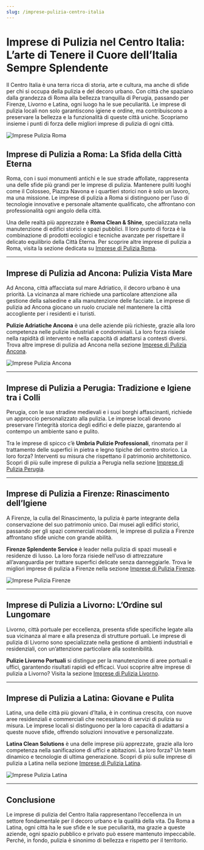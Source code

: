 ```yaml
---
slug: /imprese-pulizia-centro-italia
---
```

# Imprese di Pulizia nel Centro Italia: L’arte di Tenere il Cuore dell’Italia Sempre Splendente

Il Centro Italia è una terra ricca di storia, arte e cultura, ma anche di sfide per chi si occupa della pulizia e del decoro urbano. Con città che spaziano dalla grandezza di Roma alla bellezza tranquilla di Perugia, passando per Firenze, Livorno e Latina, ogni luogo ha le sue peculiarità. Le imprese di pulizia locali non solo garantiscono igiene e ordine, ma contribuiscono a preservare la bellezza e la funzionalità di queste città uniche. Scopriamo insieme i punti di forza delle migliori imprese di pulizia di ogni città.

![Imprese Pulizia Roma](/guide-img/output/49.jpg)

## Imprese di Pulizia a Roma: La Sfida della Città Eterna

Roma, con i suoi monumenti antichi e le sue strade affollate, rappresenta una delle sfide più grandi per le imprese di pulizia. Mantenere puliti luoghi come il Colosseo, Piazza Navona e i quartieri storici non è solo un lavoro, ma una missione. Le imprese di pulizia a Roma si distinguono per l’uso di tecnologie innovative e personale altamente qualificato, che affrontano con professionalità ogni angolo della città.

Una delle realtà più apprezzate è **Roma Clean & Shine**, specializzata nella manutenzione di edifici storici e spazi pubblici. Il loro punto di forza è la combinazione di prodotti ecologici e tecniche avanzate per rispettare il delicato equilibrio della Città Eterna. Per scoprire altre imprese di pulizia a Roma, visita la sezione dedicata su [Imprese di Pulizia Roma](https://www.impresaitalia.info/747/1/imprese-pulizia/roma.aspx).

---

## Imprese di Pulizia ad Ancona: Pulizia Vista Mare

Ad Ancona, città affacciata sul mare Adriatico, il decoro urbano è una priorità. La vicinanza al mare richiede una particolare attenzione alla gestione della salsedine e alla manutenzione delle facciate. Le imprese di pulizia ad Ancona giocano un ruolo cruciale nel mantenere la città accogliente per i residenti e i turisti.

**Pulizie Adriatiche Ancona** è una delle aziende più richieste, grazie alla loro competenza nelle pulizie industriali e condominiali. La loro forza risiede nella rapidità di intervento e nella capacità di adattarsi a contesti diversi. Trova altre imprese di pulizia ad Ancona nella sezione [Imprese di Pulizia Ancona](https://www.impresaitalia.info/747/1/imprese-pulizia/ancona.aspx).

![Imprese Pulizia Ancona](/guide-img/output/50.jpg)

---

## Imprese di Pulizia a Perugia: Tradizione e Igiene tra i Colli

Perugia, con le sue stradine medievali e i suoi borghi affascinanti, richiede un approccio personalizzato alla pulizia. Le imprese locali devono preservare l’integrità storica degli edifici e delle piazze, garantendo al contempo un ambiente sano e pulito.

Tra le imprese di spicco c’è **Umbria Pulizie Professionali**, rinomata per il trattamento delle superfici in pietra e legno tipiche del centro storico. La loro forza? Interventi su misura che rispettano il patrimonio architettonico. Scopri di più sulle imprese di pulizia a Perugia nella sezione [Imprese di Pulizia Perugia](https://www.impresaitalia.info/747/1/imprese-pulizia/perugia.aspx).

---

## Imprese di Pulizia a Firenze: Rinascimento dell’Igiene

A Firenze, la culla del Rinascimento, la pulizia è parte integrante della conservazione del suo patrimonio unico. Dai musei agli edifici storici, passando per gli spazi commerciali moderni, le imprese di pulizia a Firenze affrontano sfide uniche con grande abilità.

**Firenze Splendente Service** è leader nella pulizia di spazi museali e residenze di lusso. La loro forza risiede nell’uso di attrezzature all’avanguardia per trattare superfici delicate senza danneggiarle. Trova le migliori imprese di pulizia a Firenze nella sezione [Imprese di Pulizia Firenze](https://www.impresaitalia.info/747/1/imprese-pulizia/firenze.aspx).

![Imprese Pulizia Firenze](/guide-img/output/51.jpg)

---

## Imprese di Pulizia a Livorno: L’Ordine sul Lungomare

Livorno, città portuale per eccellenza, presenta sfide specifiche legate alla sua vicinanza al mare e alla presenza di strutture portuali. Le imprese di pulizia di Livorno sono specializzate nella gestione di ambienti industriali e residenziali, con un’attenzione particolare alla sostenibilità.

**Pulizie Livorno Portuali** si distingue per la manutenzione di aree portuali e uffici, garantendo risultati rapidi ed efficaci. Vuoi scoprire altre imprese di pulizia a Livorno? Visita la sezione [Imprese di Pulizia Livorno](https://www.impresaitalia.info/747/1/imprese-pulizia/livorno.aspx).

---

## Imprese di Pulizia a Latina: Giovane e Pulita

Latina, una delle città più giovani d’Italia, è in continua crescita, con nuove aree residenziali e commerciali che necessitano di servizi di pulizia su misura. Le imprese locali si distinguono per la loro capacità di adattarsi a queste nuove sfide, offrendo soluzioni innovative e personalizzate.

**Latina Clean Solutions** è una delle imprese più apprezzate, grazie alla loro competenza nella sanificazione di uffici e abitazioni. La loro forza? Un team dinamico e tecnologie di ultima generazione. Scopri di più sulle imprese di pulizia a Latina nella sezione [Imprese di Pulizia Latina](https://www.impresaitalia.info/747/1/imprese-pulizia/latina.aspx).

![Imprese Pulizia Latina](/guide-img/output/52.jpg)

---

## Conclusione

Le imprese di pulizia del Centro Italia rappresentano l’eccellenza in un settore fondamentale per il decoro urbano e la qualità della vita. Da Roma a Latina, ogni città ha le sue sfide e le sue peculiarità, ma grazie a queste aziende, ogni spazio pubblico e privato può essere mantenuto impeccabile. Perché, in fondo, pulizia è sinonimo di bellezza e rispetto per il territorio.
